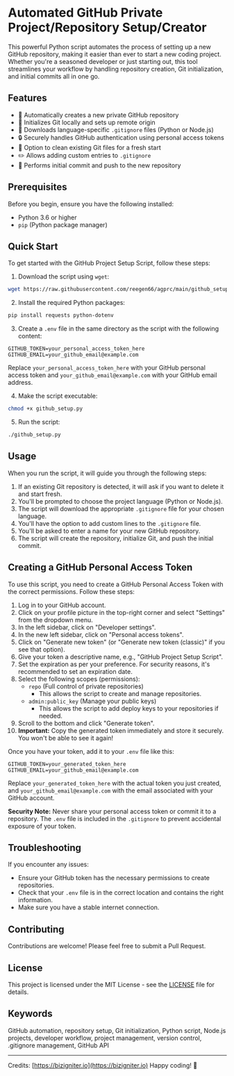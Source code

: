 # Automated GitHub Private Project/Repository Setup/Creator

This powerful Python script automates the process of setting up a new GitHub repository, making it easier than ever to start a new coding project. Whether you're a seasoned developer or just starting out, this tool streamlines your workflow by handling repository creation, Git initialization, and initial commits all in one go.

## Features

- 🚀 Automatically creates a new private GitHub repository
- 🔧 Initializes Git locally and sets up remote origin
- 📝 Downloads language-specific `.gitignore` files (Python or Node.js)
- 🔒 Securely handles GitHub authentication using personal access tokens
- 🧹 Option to clean existing Git files for a fresh start
- ✏️ Allows adding custom entries to `.gitignore`
- 🔄 Performs initial commit and push to the new repository

## Prerequisites

Before you begin, ensure you have the following installed:
- Python 3.6 or higher
- `pip` (Python package manager)

## Quick Start

To get started with the GitHub Project Setup Script, follow these steps:

1. Download the script using `wget`:

```bash
wget https://raw.githubusercontent.com/reegen66/agprc/main/github_setup.py
```

2. Install the required Python packages:

```bash
pip install requests python-dotenv
```

3. Create a `.env` file in the same directory as the script with the following content:

```
GITHUB_TOKEN=your_personal_access_token_here
GITHUB_EMAIL=your_github_email@example.com
```

Replace `your_personal_access_token_here` with your GitHub personal access token and `your_github_email@example.com` with your GitHub email address.

4. Make the script executable:

```bash
chmod +x github_setup.py
```

5. Run the script:

```bash
./github_setup.py
```

## Usage

When you run the script, it will guide you through the following steps:

1. If an existing Git repository is detected, it will ask if you want to delete it and start fresh.
2. You'll be prompted to choose the project language (Python or Node.js).
3. The script will download the appropriate `.gitignore` file for your chosen language.
4. You'll have the option to add custom lines to the `.gitignore` file.
5. You'll be asked to enter a name for your new GitHub repository.
6. The script will create the repository, initialize Git, and push the initial commit.

## Creating a GitHub Personal Access Token

To use this script, you need to create a GitHub Personal Access Token with the correct permissions. Follow these steps:

1. Log in to your GitHub account.
2. Click on your profile picture in the top-right corner and select "Settings" from the dropdown menu.
3. In the left sidebar, click on "Developer settings".
4. In the new left sidebar, click on "Personal access tokens".
5. Click on "Generate new token" (or "Generate new token (classic)" if you see that option).
6. Give your token a descriptive name, e.g., "GitHub Project Setup Script".
7. Set the expiration as per your preference. For security reasons, it's recommended to set an expiration date.
8. Select the following scopes (permissions):
   - `repo` (Full control of private repositories)
     - This allows the script to create and manage repositories.
   - `admin:public_key` (Manage your public keys)
     - This allows the script to add deploy keys to your repositories if needed.
9. Scroll to the bottom and click "Generate token".
10. **Important:** Copy the generated token immediately and store it securely. You won't be able to see it again!

Once you have your token, add it to your `.env` file like this:

```
GITHUB_TOKEN=your_generated_token_here
GITHUB_EMAIL=your_github_email@example.com
```

Replace `your_generated_token_here` with the actual token you just created, and `your_github_email@example.com` with the email associated with your GitHub account.

**Security Note:** Never share your personal access token or commit it to a repository. The `.env` file is included in the `.gitignore` to prevent accidental exposure of your token.

## Troubleshooting

If you encounter any issues:

- Ensure your GitHub token has the necessary permissions to create repositories.
- Check that your `.env` file is in the correct location and contains the right information.
- Make sure you have a stable internet connection.

## Contributing

Contributions are welcome! Please feel free to submit a Pull Request.

## License

This project is licensed under the MIT License - see the [LICENSE](LICENSE) file for details.

## Keywords

GitHub automation, repository setup, Git initialization, Python script, Node.js projects, developer workflow, project management, version control, .gitignore management, GitHub API

---
Credits: [https://bizigniter.io](https://bizigniter.io)
Happy coding! 🎉

